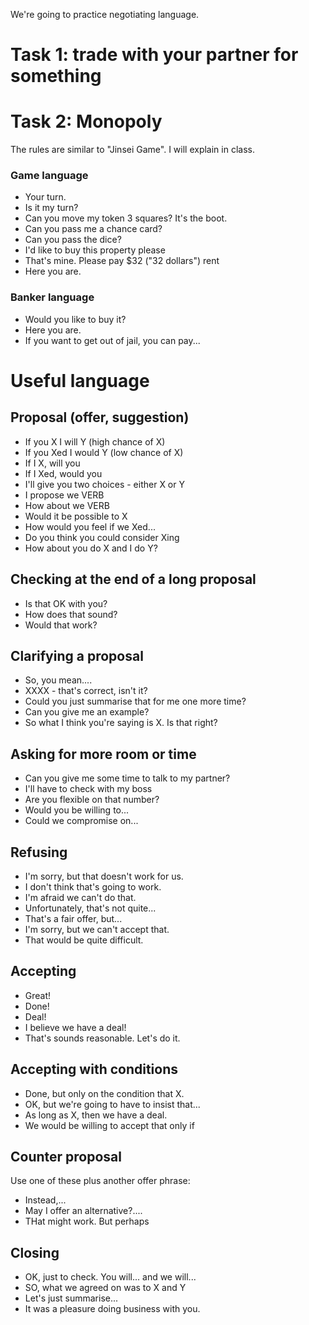 We're going to practice negotiating language.

# Task 1: trade with your partner for something

# Task 2: Monopoly
The rules are similar to "Jinsei Game". I will explain in class.
### Game language
* Your turn.
* Is it my turn?
* Can you move my token 3 squares? It's the boot.
* Can you pass me a chance card?
* Can you pass the dice?
* I'd like to buy this property please
* That's mine. Please pay $32 ("32 dollars") rent
* Here you are.
### Banker language
* Would you like to buy it?
* Here you are.
* If you want to get out of jail, you can pay...



# Useful language
## Proposal (offer, suggestion)
* If you X I will Y (high chance of X)
* If you Xed I would Y (low chance of X)
* If I X, will you
* If I Xed, would you
* I'll give you two choices - either X or Y
* I propose we VERB
* How about we VERB
* Would it be possible to X
* How would you feel if we Xed...
* Do you think you could consider Xing
* How about you do X and I do Y?

## Checking at the end of a long proposal
* Is that OK with you?
* How does that sound?
* Would that work?

## Clarifying a proposal
* So, you mean....
* XXXX - that's correct, isn't it?
* Could you just summarise that for me one more time?
* Can you give me an example?
* So what I think you're saying is X. Is that right?

## Asking for more room or time
* Can you give me some time to talk to my partner?
* I'll have to check with my boss
* Are you flexible on that number?
* Would you be willing to...
* Could we compromise on...


## Refusing
* I'm sorry, but that doesn't work for us.
* I don't think that's going to work.
* I'm afraid we can't do that.
* Unfortunately, that's not quite...
* That's a fair offer, but...
* I'm sorry, but we can't accept that.
* That would be quite difficult.

## Accepting
* Great!
* Done!
* Deal!
* I believe we have a deal!
* That's sounds reasonable. Let's do it.


## Accepting with conditions
* Done, but only on the condition that X.
* OK, but we're going to have to insist that...
* As long as X, then we have a deal.
* We would be willing to accept that only if

## Counter proposal
Use one of these plus another offer phrase:
* Instead,...
* May I offer an alternative?....
* THat might work. But perhaps

## Closing
* OK, just to check. You will... and we will...
* SO, what we agreed on was to X and Y
* Let's just summarise...
* It was a pleasure doing business with you.

